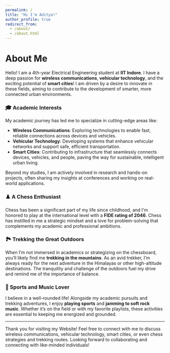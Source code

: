 ```yaml
---
permalink: /
title: "Hi I'm Aditya!"
author_profile: true
redirect_from: 
  - /about/
  - /about.html
---
```


# About Me

Hello! I am a 4th-year Electrical Engineering student at **IIT Indore**. I have a deep passion for **wireless communications**, **vehicular technology**, and the exciting potential of **smart cities**! I am driven by a desire to innovate in these fields, aiming to contribute to the development of smarter, more connected urban environments.

### 🎓 Academic Interests
My academic journey has led me to specialize in cutting-edge areas like:
- **Wireless Communications**: Exploring technologies to enable fast, reliable connections across devices and vehicles.
- **Vehicular Technology**: Developing systems that enhance vehicular networks and support safe, efficient transportation.
- **Smart Cities**: Contributing to infrastructure that seamlessly connects devices, vehicles, and people, paving the way for sustainable, intelligent urban living.

Beyond my studies, I am actively involved in research and hands-on projects, often sharing my insights at conferences and working on real-world applications.

### ♟️ A Chess Enthusiast
Chess has been a significant part of my life since childhood, and I'm honored to play at the international level with a **FIDE rating of 2046**. Chess has instilled in me a strategic mindset and a love for problem-solving that complements my academic and professional ambitions.

### 🏞️ Trekking the Great Outdoors
When I’m not immersed in academics or strategizing on the chessboard, you’ll likely find me **trekking in the mountains**. As an avid trekker, I’m always ready for the next adventure in the Himalayas or other high-altitude destinations. The tranquility and challenge of the outdoors fuel my drive and remind me of the importance of balance.

### 🎸 Sports and Music Lover
I believe in a well-rounded life! Alongside my academic pursuits and trekking adventures, I enjoy **playing sports** and **jamming to soft rock music**. Whether it’s on the field or with my favorite playlists, these activities are essential to keeping me energized and grounded.

---

Thank you for visiting my Website! Feel free to connect with me to discuss wireless communications, vehicular technology, smart cities, or even chess strategies and trekking routes. Looking forward to collaborating and connecting with like-minded individuals!


